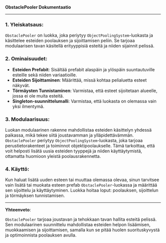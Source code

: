 **ObstaclePooler Dokumentaatio**

---

### 1. **Yleiskatsaus**:

`ObstaclePooler` on luokka, joka periytyy `ObjectPoolingSystem`-luokasta ja käsittelee esteiden poolauksen ja sijoittamisen peliin. Se tarjoaa modulaarisen tavan käsitellä erityyppisiä esteitä ja niiden sijainnit pelissä.

### 2. **Ominaisuudet**:

- **Esteiden Prefabit**: Sisältää prefabit alaspäin ja ylöspäin suuntautuville esteille sekä niiden variaatioille.
- **Esteiden Sijoittaminen**: Määrittää, missä kohtaa pelialuetta esteet näkyvät.
- **Törmäysten Tunnistaminen**: Varmistaa, että esteet sijoitetaan alueelle, jossa ei ole muita esteitä.
- **Singleton-suunnittelumalli**: Varmistaa, että luokasta on olemassa vain yksi ilmentymä.



### 3. **Modulaarisuus**:

Luokan modulaarinen rakenne mahdollistaa esteiden käsittelyn yhdessä paikassa, mikä tekee siitä joustavamman ja ylläpidettävämmän. `ObstaclePooler` periytyy `ObjectPoolingSystem`-luokasta, joka tarjoaa perustietorakenteet ja toiminnot objektipoolaukselle. Tämä tarkoittaa, että voit helposti lisätä uusia esteiden tyyppejä ja niiden käyttäytymistä, ottamatta huomioon yleistä poolausrakennetta.

### 4. **Käyttö**:

Kun haluat lisätä uuden esteen tai muuttaa olemassa olevaa, sinun tarvitsee vain lisätä tai muokata esteen prefab `ObstaclePooler`-luokassa ja määrittää sen sijoittelu ja käyttäytyminen. Luokka hoitaa loput: poolauksen, sijoittelun ja törmäyksen tunnistamisen.

---

**Yhteenveto**:

`ObstaclePooler` tarjoaa joustavan ja tehokkaan tavan hallita esteitä pelissä. Sen modulaarinen suunnittelu mahdollistaa esteiden helpon lisäämisen, muokkaamisen ja sijoittamisen, samalla kun se pitää huolen suorituskyvystä ja optimoinnista poolauksen avulla.
